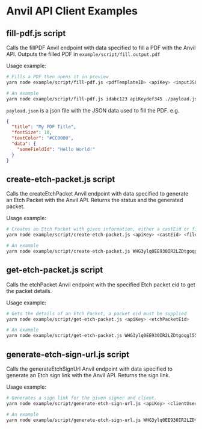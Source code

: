 # Anvil API Client Examples

## fill-pdf.js script

Calls the fillPDF Anvil endpoint with data specified to fill a PDF with the Anvil API. Outputs the filled PDF in `example/script/fill.output.pdf`

Usage example:

```sh
# Fills a PDF then opens it in preview
yarn node example/script/fill-pdf.js <pdfTemplateID> <apiKey> <inputJSONFile>

# An example
yarn node example/script/fill-pdf.js idabc123 apiKeydef345 ./payload.json && open example/script/fill.output.pdf
```

`payload.json` is a json file with the JSON data used to fill the PDF. e.g.

```json
{
  "title": "My PDF Title",
  "fontSize": 10,
  "textColor": "#CC0000",
  "data": {
    "someFieldId": "Hello World!"
  }
}
```

## create-etch-packet.js script

Calls the createEtchPacket Anvil endpoint with data specified to generate an Etch Packet with the Anvil API. Returns 
the status and the generated packet. 

Usage example:

```sh
# Creates an Etch Packet with given information, either a castEid or filename must be supplied
yarn node example/script/create-etch-packet.js <apiKey> <castEid> <filename>

# An example
yarn node example/script/create-etch-packet.js WHG3ylq0EE930IR2LZDtgoqgl55M3TwQ 99u7QvvHr8hDQ4BW9GYv ../../../simple-anvil-finovate-non-qualified.pdf
```

## get-etch-packet.js script

Calls the etchPacket Anvil endpoint with the specified Etch packet eid to get the packet details. 

Usage example:

```sh
# Gets the details of an Etch Packet, a packet eid must be supplied
yarn node example/script/get-etch-packet.js <apiKey> <etchPacketEid>

# An example
yarn node example/script/get-etch-packet.js WHG3ylq0EE930IR2LZDtgoqgl55M3TwQ QJhbdpK75RHRQcgPz5Fc
```

## generate-etch-sign-url.js script

Calls the generateEtchSignUrl Anvil endpoint with data specified to generate an Etch sign link with the Anvil API. Returns the sign link.

Usage example:

```sh
# Generates a sign link for the given signer and client.
yarn node example/script/generate-etch-sign-url.js <apiKey> <clientUserId> <signerEid>

# An example
yarn node example/script/generate-etch-sign-url.js WHG3ylq0EE930IR2LZDtgoqgl55M3TwQ eBim2Vsv2GqCTJxpjTru ZTlbNhxP2lGkNFsNzcus
```
